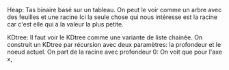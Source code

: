 Heap:
Tas binaire basé sur un tableau.
On peut le voir comme un arbre avec des feuilles et une racine
Ici la seule chose qui nous intéresse est la racine car c'est elle qui a la valeur la plus petite.


KDtree:
Il faut voir le KDtree comme une variante de liste chainée.
On construit un KDtree par récursion avec deux paramètres: la profondeur et le noeud actuel.
On part de la racine avec profondeur 0:
On voit que pour l'axe x, 